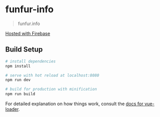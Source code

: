 # funfur-info

> funfur.info

[Hosted with Firebase](https://funfur-info.firebaseapp.com)

## Build Setup

``` bash
# install dependencies
npm install

# serve with hot reload at localhost:8080
npm run dev

# build for production with minification
npm run build
```

For detailed explanation on how things work, consult the [docs for vue-loader](http://vuejs.github.io/vue-loader).
